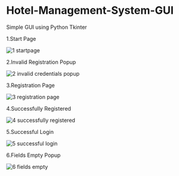 # Hotel-Management-System-GUI
Simple GUI using Python Tkinter

1.Start Page

![1 startpage](https://user-images.githubusercontent.com/31235562/41606906-6358edc8-7402-11e8-9046-54e5a68cff0b.PNG)

2.Invalid Registration Popup

![2 invalid credentials popup](https://user-images.githubusercontent.com/31235562/41606975-9234d3dc-7402-11e8-9917-97179fc2bbe0.PNG)

3.Registration Page

![3 registration page](https://user-images.githubusercontent.com/31235562/41607115-dc767568-7402-11e8-84c2-1677ca987916.PNG)

4.Successfully Registered

![4 successfully registered](https://user-images.githubusercontent.com/31235562/41607146-f0d494a4-7402-11e8-93d5-2e10cecf63f6.PNG)

5.Successful Login

![5 successful login](https://user-images.githubusercontent.com/31235562/41607183-0d57cc0e-7403-11e8-85f4-5badff2e0aef.PNG)

6.Fields Empty Popup

![6 fields empty](https://user-images.githubusercontent.com/31235562/41607215-20363dec-7403-11e8-9e8f-16f4b8a30ca4.PNG)
